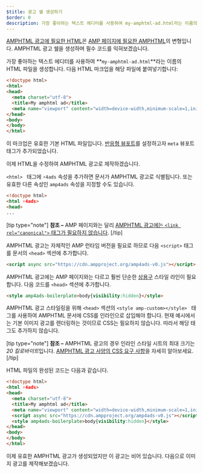 ```yaml
---
$title: 광고 쉘 생성하기
$order: 0
description: 가장 좋아하는 텍스트 에디터를 사용하여 my-amphtml-ad.html라는 이름의 HTML 파일을 생성합니다. 다음 HTML 마크업을 해당 파일에 붙여넣기합니다:...
---
```


[AMPHTML 광고에 필요한 HTML](../../../../documentation/guides-and-tutorials/learn/a4a_spec.md)은 [AMP 페이지에 필요한 AMPHTML](../../../../documentation/guides-and-tutorials/learn/spec/amphtml.md)의 변형입니다. AMPHTML 광고 쉘을 생성하며 필수 코드를 익혀보겠습니다.

가장 좋아하는 텍스트 에디터를 사용하여 **`my-amphtml-ad.html`**라는 이름의 HTML 파일을 생성합니다. 다음 HTML 마크업을 해당 파일에 붙여넣기합니다:

```html
<!doctype html>
<html>
<head>
  <meta charset="utf-8">
  <title>My amphtml ad</title>
  <meta name="viewport" content="width=device-width,minimum-scale=1,initial-scale=1">
</head>
<body>
</body>
</html>
```

이 마크업은 유효한 기본 HTML 파일입니다. [반응형 뷰포트](../../../../documentation/guides-and-tutorials/develop/style_and_layout/responsive_design.md#controlling-the-viewport)를 설정하고자 `meta` 뷰포트 태그가 추가되었습니다.

이제 HTML을 수정하여 AMPHTML 광고로 제작하겠습니다.

`<html> ` 태그에  `⚡4ads` 속성을 추가하면 문서가 AMPHTML 광고로 식별됩니다. 또는 유효한 다른 속성인 `amp4ads` 속성을 지정할 수도 있습니다.

```html
<!doctype html>
<html ⚡4ads>
<head>
...
```

[tip type="note"] **참조 –**  AMP 페이지와는 달리 [AMPHTML 광고에는 `<link rel="canonical">` 태그가 필요하지 않습니다](../../../../documentation/guides-and-tutorials/learn/a4a_spec.md#amphtml-ad-format-rules). [/tip]

AMPHTML 광고는 자체적인 AMP 런타임 버전을 필요로 하므로 다음 `<script>` 태그를 문서의 `<head>` 섹션에 추가합니다.

```html
<script async src="https://cdn.ampproject.org/amp4ads-v0.js"></script>
```

AMPHTML 광고에는 AMP 페이지와는 다르고 훨씬 단순한 [상용구](../../../../documentation/guides-and-tutorials/learn/a4a_spec.md#boilerplate) 스타일 라인이 필요합니다. 다음 코드를 `<head>` 섹션에 추가합니다.

```html
<style amp4ads-boilerplate>body{visibility:hidden}</style>
```

AMPHTML 광고 스타일링을 위해 `<head>` 섹션의 `<style amp-custom></style> ` 태그를 사용하여 AMPHTML 문서에 CSS를 인라인으로 삽입해야 합니다. 현재 예시에서는 기본 이미지 광고를 렌더링하는 것이므로 CSS는 필요하지 않습니다. 따라서 해당 태그도 추가하지 않습니다.

[tip type="note"] **참조 –** AMPHTML 광고의 경우 인라인 스타일 시트의 최대 크기는 *20 킬로바이트*입니다. [AMPHTML 광고 사양의 CSS 요구 사항](../../../../documentation/guides-and-tutorials/learn/a4a_spec.md#css)을 자세히 알아보세요. [/tip]

HTML 파일의 완성된 코드는 다음과 같습니다.

```html
<!doctype html>
<html ⚡4ads>
<head>
  <meta charset="utf-8">
  <title>My amphtml ad</title>
  <meta name="viewport" content="width=device-width,minimum-scale=1,initial-scale=1">
  <script async src="https://cdn.ampproject.org/amp4ads-v0.js"></script>
  <style amp4ads-boilerplate>body{visibility:hidden}</style>
</head>
<body>
</body>
</html>
```

이제 유효한 AMPHTML 광고가 생성되었지만 이 광고는 비어 있습니다. 다음으로 이미지 광고를 제작해보겠습니다.
